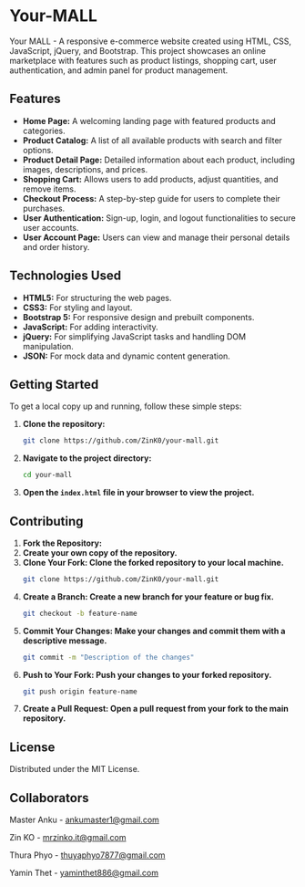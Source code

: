 # Your-MALL
Your MALL - A responsive e-commerce website created using HTML, CSS, JavaScript, jQuery, and Bootstrap. This project showcases an online marketplace with features such as product listings, shopping cart, user authentication, and admin panel for product management.

## Features

- **Home Page:** A welcoming landing page with featured products and categories.
- **Product Catalog:** A list of all available products with search and filter options.
- **Product Detail Page:** Detailed information about each product, including images, descriptions, and prices.
- **Shopping Cart:** Allows users to add products, adjust quantities, and remove items.
- **Checkout Process:** A step-by-step guide for users to complete their purchases.
- **User Authentication:** Sign-up, login, and logout functionalities to secure user accounts.
- **User Account Page:** Users can view and manage their personal details and order history.

## Technologies Used

- **HTML5:** For structuring the web pages.
- **CSS3:** For styling and layout.
- **Bootstrap 5:** For responsive design and prebuilt components.
- **JavaScript:** For adding interactivity.
- **jQuery:** For simplifying JavaScript tasks and handling DOM manipulation.
- **JSON:** For mock data and dynamic content generation.

## Getting Started

To get a local copy up and running, follow these simple steps:

1. **Clone the repository:**
    ```sh
    git clone https://github.com/ZinK0/your-mall.git
    ```
2. **Navigate to the project directory:**
    ```sh
    cd your-mall
    ```
3. **Open the `index.html` file in your browser to view the project.**

## Contributing
1. **Fork the Repository:**
2. **Create your own copy of the repository.**
3. **Clone Your Fork: Clone the forked repository to your local machine.**
   ```sh
   git clone https://github.com/ZinK0/your-mall.git
   ```
4. **Create a Branch: Create a new branch for your feature or bug fix.**
   ```sh
   git checkout -b feature-name
   ```
5. **Commit Your Changes: Make your changes and commit them with a descriptive message.**
   ```sh
   git commit -m "Description of the changes"
   ```
6. **Push to Your Fork: Push your changes to your forked repository.**
   ```sh
   git push origin feature-name
   ```
7. **Create a Pull Request: Open a pull request from your fork to the main repository.**

## License

Distributed under the MIT License.

## Collaborators

Master Anku - [ankumaster1@gmail.com](mailto:ankumaster1@gmail.com)

Zin KO - [mrzinko.it@gmail.com](mailto:mrzinko.it@gmail.com)

Thura Phyo - [thuyaphyo7877@gmail.com](mailto:thuyaphyo7877@gmail.com)

Yamin Thet - [yaminthet886@gmail.com](mailto:yaminthet886@gmail.com)
